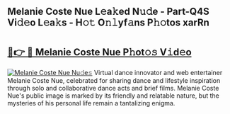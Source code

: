 ## Melanie Coste Nue L𝚎a𝚔ed N𝚞𝚍e - Part-Q4S Vi𝚍𝚎o L𝚎a𝚔s - H𝚘𝚝 O𝚗𝚕yf𝚊ns P𝚑𝚘tos xarRn

# <h2><a href="http://kfe4ce.oniu.top/?m=Melanie+Coste+Nue">🔗👉 🔴 Melanie Coste Nue P𝚑ot𝚘𝚜 V𝚒d𝚎o</a></h2>

[![Melanie Coste Nue Nu𝚍e𝚜](https://i.imgur.com/0qMVB7G.gif)](http://kfe4ce.oniu.top/?m=Melanie+Coste+Nue)
Virtual dance innovator and web entertainer Melanie Coste Nue, celebrated for sharing dance and lifestyle inspiration through solo and collaborative dance acts and brief films. Melanie Coste Nue's public image is marked by its friendly and relatable nature, but the mysteries of his personal life remain a tantalizing enigma.  
